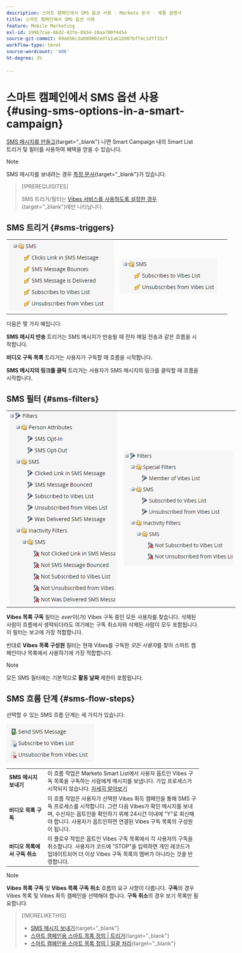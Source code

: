 ```yaml
---
description: 스마트 캠페인에서 SMS 옵션 사용 - Marketo 문서 - 제품 설명서
title: 스마트 캠페인에서 SMS 옵션 사용
feature: Mobile Marketing
exl-id: 199b7cae-86d2-42fe-8934-10aa780f4454
source-git-commit: 09a656c3a0d0002edfa1a61b987bff4c1dff33cf
workflow-type: tm+mt
source-wordcount: '406'
ht-degree: 3%

---
```


# 스마트 캠페인에서 SMS 옵션 사용 {#using-sms-options-in-a-smart-campaign}

[SMS 메시지를 만들고](/help/marketo/product-docs/mobile-marketing/vibes-sms-messages/create-an-sms-message.md){target="_blank"} 나면 Smart Campaign 내의 Smart List 트리거 및 필터를 사용하여 혜택을 얻을 수 있습니다.

>[!NOTE]
>
>SMS 메시지를 보내려는 경우 [특정 문서](/help/marketo/product-docs/mobile-marketing/vibes-sms-messages/send-an-sms-message.md){target="_blank"}가 있습니다.

>[!PREREQUISITES]
>
>SMS 트리거/필터는 [Vibes 서비스를 사용하도록 설정한 경우](/help/marketo/product-docs/mobile-marketing/admin/add-vibes-as-a-launchpoint-service.md){target="_blank"}에만 나타납니다.

## SMS 트리거 {#sms-triggers}

<table style="width:600px">
  <tr>
    <td style="width:50%"><img src="assets/using-sms-options-in-a-smart-campaign-1.png"></td>
    <td style="width:50%"><img src="assets/using-sms-options-in-a-smart-campaign-2.png"></td>
  </tr>
</table>

다음은 몇 가지 예입니다.

**SMS 메시지 반송** 트리거는 SMS 메시지가 반송될 때 전자 메일 전송과 같은 흐름을 시작합니다.

**비디오 구독 목록** 트리거는 사용자가 구독할 때 흐름을 시작합니다.

**SMS 메시지의 링크를 클릭** 트리거는 사용자가 SMS 메시지의 링크를 클릭할 때 흐름을 시작합니다.

## SMS 필터 {#sms-filters}

<table style="width:600px">
  <tr>
    <td style="width:50%"><img src="assets/using-sms-options-in-a-smart-campaign-3.png"></td>
    <td style="width:50%"><img src="assets/using-sms-options-in-a-smart-campaign-4.png"></td>
  </tr>
</table>

**Vibes 목록 구독** 필터는 *ever*&#x200B;이(가) Vibes 구독 중인 모든 사용자를 찾습니다. 삭제된 사람이 흐름에서 생략되더라도 여기에는 구독 취소자와 삭제된 사람이 모두 포함됩니다. 이 필터는 보고에 가장 적합합니다.

반대로 **Vibes 목록 구성원** 필터는 현재 Vibes를 구독한 *모든 사용자*&#x200B;를 찾아 스마트 캠페인이나 목록에서 사용하기에 가장 적합합니다.

>[!NOTE]
>
>모든 SMS 필터에는 기본적으로 **활동 날짜** 제한이 포함됩니다.

## SMS 흐름 단계 {#sms-flow-steps}

선택할 수 있는 SMS 흐름 단계는 세 가지가 있습니다.

![](assets/using-sms-options-in-a-smart-campaign-5.png)

<table>
<tbody>
  <tr>
    <td style="width:20%"><b>SMS 메시지 보내기</b></td>
    <td>이 흐름 작업은 Marketo Smart List에서 사용자 옵트인 Vibes 구독 목록을 구독하는 사람에게 메시지를 보냅니다. 가입 프로세스가 시작되지 않습니다. <a href="/help/marketo/product-docs/mobile-marketing/vibes-sms-messages/send-an-sms-message.md">자세히 알아보기</a></td>
  </tr>

<tr>
    <td style="width:20%"><b>비디오 목록 구독</b></td>
    <td>이 흐름 작업은 사용자가 선택한 Vibes 획득 캠페인을 통해 SMS 구독 프로세스를 시작합니다. 그런 다음 Vibes가 확인 메시지를 보내며, 수신자는 옵트인을 확인하기 위해 24시간 이내에 "Y"로 회신해야 합니다. 사용자가 옵트인하면 연결된 Vibes 구독 목록의 구성원이 됩니다.</td>
  </tr>
  <tr>
    <td style="width:20%"><b>비디오 목록에서 구독 취소</b></td>
    <td>이 플로우 작업은 옵트인 Vibes 구독 목록에서 각 사용자의 구독을 취소합니다. 사용자가 코드에 "STOP"을 입력하면 개인 레코드가 업데이트되어 더 이상 Vibes 구독 목록의 멤버가 아니라는 것을 반영합니다.</td>
  </tr>
  </tbody>
</table>

>[!NOTE]
>
>**Vibes 목록 구독** 및 **Vibes 목록 구독 취소** 흐름의 요구 사항이 다릅니다. **구독**&#x200B;의 경우 Vibes 목록 및 Vibes 획득 캠페인을 선택해야 합니다. **구독 취소**&#x200B;의 경우 보기 목록만 필요합니다.

>[!MORELIKETHIS]
>
>* [SMS 메시지 보내기](/help/marketo/product-docs/mobile-marketing/vibes-sms-messages/send-an-sms-message.md){target="_blank"}
>* [스마트 캠페인용 스마트 목록 정의 | 트리거](/help/marketo/product-docs/core-marketo-concepts/smart-campaigns/creating-a-smart-campaign/define-smart-list-for-smart-campaign-trigger.md){target="_blank"}
>* [스마트 캠페인용 스마트 목록 정의 | 일괄 처리](/help/marketo/product-docs/core-marketo-concepts/smart-campaigns/creating-a-smart-campaign/define-smart-list-for-smart-campaign-batch.md){target="_blank"}
